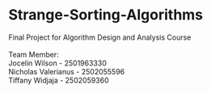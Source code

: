 # Strange-Sorting-Algorithms
Final Project for Algorithm Design and Analysis Course<br /><br />
Team Member:<br />
Jocelin Wilson      - 2501963330<br />
Nicholas Valerianus - 2502055596<br />
Tiffany Widjaja     - 2502059360
